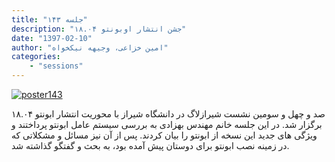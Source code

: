 ```yaml
---
title: "جلسه ۱۴۳"
description: "جشن انتشار اوبونتو ۱۸.۰۴"
date: "1397-02-10"
author: "امین خزاعی، وجیهه نیکخواه"
categories:
    - "sessions"
---
```

[![poster143](../../img/posters/poster143.jpg)](../../img/poster143.jpg)

صد و چهل و سومین نشست شیرازلاگ در دانشگاه شیراز با محوریت انتشار ابونتو ۱۸.۰۴ برگزار شد. در این جلسه خانم مهندس بهزادی به بررسی سیستم عامل ابونتو پرداختند و ویژگی های جدید این نسخه از ابونتو را بیان کردند. پس از آن نیز مسائل و مشکلاتی که در زمینه نصب ابونتو برای دوستان پیش آمده بود، به بحث و گفتگو گذاشته شد.
